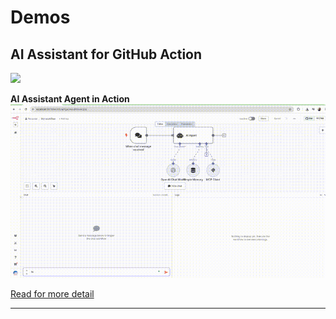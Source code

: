 # Demos

## AI Assistant for GitHub Action

<img src="./media/ai-agent-pipeline-logs.gif" width="700"/>

__AI Assistant Agent in Action__
<img src="./media/ai-agent-in-action.gif" />

[Read for more detail](../mcpserver-n8n/README.md#-what-is-ai-assistant-for-github-action)

---
